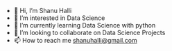 - 👋 Hi, I’m Shanu Halli
- 👀 I’m interested in Data Science
- 🌱 I’m currently learning Data Science with python
- 💞️ I’m looking to collaborate on Data Science Projects
- 📫 How to reach me shanuhalli@gmail.com

<!---
shanuhalli/shanuhalli is a ✨ special ✨ repository because its `README.md` (this file) appears on your GitHub profile.
You can click the Preview link to take a look at your changes.
--->
